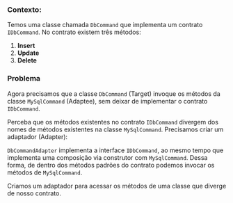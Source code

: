### Contexto:

Temos uma classe chamada `DbCommand` que implementa um contrato `IDbCommand`. No contrato existem três métodos:

1. **Insert**
2. **Update**
3. **Delete**

### Problema

Agora precisamos que a classe `DbCommand` (Target) invoque os métodos da classe `MySqlCommand` (Adaptee), 
sem deixar de implementar o contrato `IDbCommand`. 

Perceba que os métodos existentes no contrato `IDbCommand` divergem dos nomes de métodos existentes na classe `MySqlCommand`. 
Precisamos criar um adaptador (Adapter):

`DbCommandAdapter` implementa a interface `IDbCommand`, ao mesmo tempo que implementa uma composição via construtor com 
`MySqlCommand`. Dessa forma, de dentro dos métodos padrões do contrato podemos invocar os métodos de `MySqlCommand`.

Criamos um adaptador para acessar os métodos de uma classe que diverge de nosso contrato.
